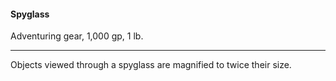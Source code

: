 #### Spyglass

Adventuring gear, 1,000 gp, 1 lb.

---

Objects viewed through a spyglass are magnified to twice their size.